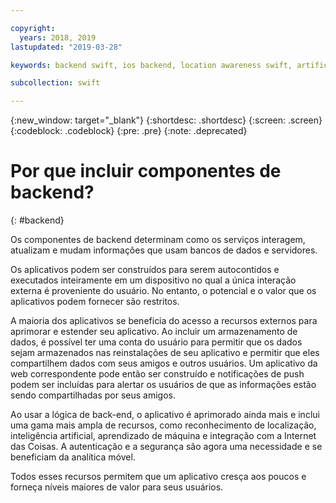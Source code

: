 ```yaml
---

copyright:
  years: 2018, 2019
lastupdated: "2019-03-28"

keywords: backend swift, ios backend, location awareness swift, artificial intelligence swift, machine learning swift, iot swift, why swift

subcollection: swift

---
```


{:new_window: target="_blank"}
{:shortdesc: .shortdesc}
{:screen: .screen}
{:codeblock: .codeblock}
{:pre: .pre}
{:note: .deprecated}

# Por que incluir componentes de backend?
{: #backend}

Os componentes de backend determinam como os serviços interagem, atualizam e mudam informações que usam bancos de dados e servidores.

Os aplicativos podem ser construídos para serem autocontidos e executados inteiramente em um dispositivo no qual a única interação externa é proveniente do usuário. No entanto, o potencial e o valor que os aplicativos podem fornecer são restritos.

A maioria dos aplicativos se beneficia do acesso a recursos externos para aprimorar e estender seu aplicativo. Ao incluir um armazenamento de dados, é possível ter uma conta do usuário para permitir que os dados sejam armazenados nas reinstalações de seu aplicativo e permitir que eles compartilhem dados com seus amigos e outros usuários. Um aplicativo da web correspondente pode então ser construído e notificações de push podem ser incluídas para alertar os usuários de que as informações estão sendo compartilhadas por seus amigos.

Ao usar a lógica de back-end, o aplicativo é aprimorado ainda mais e inclui uma gama mais ampla de recursos, como reconhecimento de localização, inteligência artificial, aprendizado de máquina e integração com a Internet das Coisas. A autenticação e a segurança são agora uma necessidade e se beneficiam da analítica móvel.

Todos esses recursos permitem que um aplicativo cresça aos poucos e forneça níveis maiores de valor para seus usuários.
